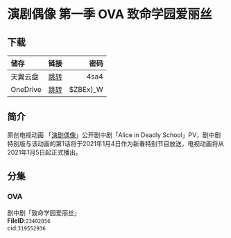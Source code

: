 # 演剧偶像 第一季 OVA 致命学园爱丽丝

## 下载

储存 | 链接 | 密码
:----------- | :-----------: | -----------:
 天翼云盘 | [跳转](https://cloud.189.cn/t/3EZbQfAZZZ73) | 4sa4
 OneDrive | [跳转](https://xrzcloud-my.sharepoint.com/:f:/g/personal/xrz_xrzyun_ml/EpMRj0pMkZJDmkJZOZ3C0L0BK24vynSHNQX6wfeLmWU0pg?e=zV6qNX) | $ZBEx)_W

## 简介

原创电视动画 「[演剧偶像](https://www.bilibili.com/bangumi/media/md28231932)」公开剧中剧「Alice in Deadly School」PV，剧中剧特别版与该动画的第1话将于2021年1月4日作为新春特别节目放送，电视动画将从2021年1月5日起正式播出。  

## 分集

### OVA

剧中剧「致命学园爱丽丝」  
**FileID**:`23402856`  
cid:`319552936`  
